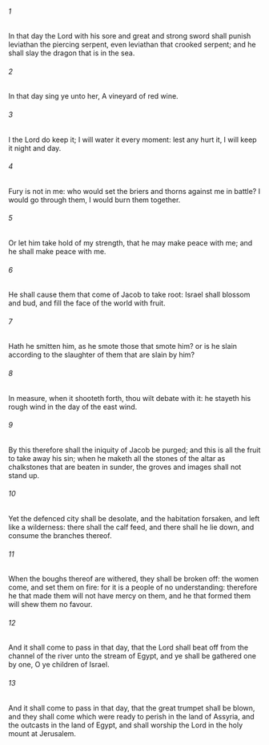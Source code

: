###### 1
In that day the Lord with his sore and great and strong sword shall punish leviathan the piercing serpent, even leviathan that crooked serpent; and he shall slay the dragon that is in the sea.

###### 2
In that day sing ye unto her, A vineyard of red wine.

###### 3
I the Lord do keep it; I will water it every moment: lest any hurt it, I will keep it night and day.

###### 4
Fury is not in me: who would set the briers and thorns against me in battle? I would go through them, I would burn them together.

###### 5
Or let him take hold of my strength, that he may make peace with me; and he shall make peace with me.

###### 6
He shall cause them that come of Jacob to take root: Israel shall blossom and bud, and fill the face of the world with fruit.

###### 7
Hath he smitten him, as he smote those that smote him? or is he slain according to the slaughter of them that are slain by him?

###### 8
In measure, when it shooteth forth, thou wilt debate with it: he stayeth his rough wind in the day of the east wind.

###### 9
By this therefore shall the iniquity of Jacob be purged; and this is all the fruit to take away his sin; when he maketh all the stones of the altar as chalkstones that are beaten in sunder, the groves and images shall not stand up.

###### 10
Yet the defenced city shall be desolate, and the habitation forsaken, and left like a wilderness: there shall the calf feed, and there shall he lie down, and consume the branches thereof.

###### 11
When the boughs thereof are withered, they shall be broken off: the women come, and set them on fire: for it is a people of no understanding: therefore he that made them will not have mercy on them, and he that formed them will shew them no favour.

###### 12
And it shall come to pass in that day, that the Lord shall beat off from the channel of the river unto the stream of Egypt, and ye shall be gathered one by one, O ye children of Israel.

###### 13
And it shall come to pass in that day, that the great trumpet shall be blown, and they shall come which were ready to perish in the land of Assyria, and the outcasts in the land of Egypt, and shall worship the Lord in the holy mount at Jerusalem.

